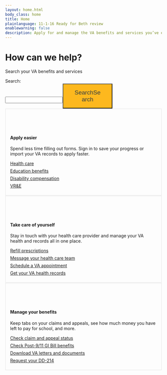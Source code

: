 ```yaml
---
layout: home.html
body_class: home
title: Home
plainlanguage: 11-1-16 Ready for Beth review
enablewarning: false
description: Apply for and manage the VA benefits and services you’ve earned as a Veteran, Servicemember, or family member—like health care, disability, education, and more.
---
```

<div class="homepage-hero">
  <div class="homepage-hero-image">
    <div class="homepage-hero-title">
      <h1>How can we help?</h1>
      <p>Search your VA benefits and services</p>
      <form style="width: 46rem; margin:0 auto;" accept-charset="UTF-8" action="https://search.vets.gov/search" id="search" method="get" _lpchecked="1"><div class="csp-inline-patch-header"><input type="hidden" name="utf8" value="✓"></div><input type="hidden" id="affiliate" name="affiliate" value="vets.gov_search"><label for="query" class="usa-sr-only">Search:</label><div class="va-flex"><input type="text" autocomplete="off" class="usagov-search-autocomplete ui-autocomplete-input" id="query" name="query" role="textbox" aria-autocomplete="list" aria-haspopup="true"><button type="submit" style="background-color: #FDB81E; color: #323A45; font-size: 19px; padding: 1rem 2rem; max-width: 10rem;">Search<span class="usa-sr-only">Search</span></button></div></form>
    </div>
  </div>
</div>

<div class="usa-grid">
  <div class="usa-width-one-third" style="border: 2px solid #efefef; padding: 4.5em 1em 1em;background: url(/img/icons/edit.svg) no-repeat 1em 1em;">
    <h4>Apply easier</h4>
    <p style="margin-top:0">Spend less time filling out forms. Sign in to save your progress or import your VA records to apply faster.</p>
    <p style="margin: 0 0 .5em 0"><a href="/health-care/apply/">Health care</a></p>
    <p style="margin: 0 0 .5em 0"><a href="/education/apply/">Education benefits</a></p>
    <p style="margin: 0 0 .5em 0"><a href="/disability-benefits/apply">Disability compensation</a></p>
    <p style="margin: 0 0 .5em 0"><a href="/employment/vocational-rehab-and-employment/apply-vre/">VR&E</a></p>
  </div>
  <div class="usa-width-one-third" style="border: 2px solid #efefef; padding: 4.5em 1em 1em;background: url(/img/icons/health.svg) no-repeat 1em 1em;">
    <h4>Take care of yourself</h4>
    <p style="margin-top:0">Stay in touch with your health care provider and manage your VA health and records all in one place.</p>
    <p style="margin: 0 0 .5em 0"><a href="/health-care/prescriptions/">Refill prescriptions</a></p>
    <p style="margin: 0 0 .5em 0"><a href="/health-care/messaging">Message your health care team</a></p>
    <p style="margin: 0 0 .5em 0"><a href="/health-care/schedule-an-appointment/">Schedule a VA appointment</a></p>
    <p style="margin: 0 0 .5em 0"><a href="/health-care/health-records">Get your VA health records</a></p>
  </div>
  <div class="usa-width-one-third" style="border: 2px solid #efefef; padding: 4.5em 1em 1em;background: url(/img/icons/benefits.svg) no-repeat 1em 1em;">
    <h4>Manage your benefits</h4>
    <p style="margin-top:0">Keep tabs on your claims and appeals, see how much money you have left to pay for school, and more.</p>
    <p style="margin: 0 0 .5em 0"><a href="/track-claims">Check claim and appeal status</a></p>
    <p style="margin: 0 0 .5em 0"><a href="/education/gi-bill/post-9-11/ch-33-benefit">Check Post-9/11 GI Bill benefits</a></p>
    <p style="margin: 0 0 .5em 0"><a href="/">Download VA letters and documents</a></p>
    <p style="margin: 0 0 .5em 0"><a href="https://iris.custhelp.com/app/answers/detail/a_id/3057">Request your DD-214</a></p>
  </div>
</div>

<!-- <div class="popular-container usa-grid-full">
<h3>Get started with Vets.gov</h3>
<div class="popular-container-links">
  <a href="/health-care/apply/" class="usa-button usa-button-secondary" onClick="window.dataLayer.push({ event: 'nav-main-healthcare' });">
    Apply for health care
  </a>

  <a href="/education/apply/" class="usa-button usa-button-secondary" onClick="window.dataLayer.push({ event: 'nav-main-education' });">
    Apply for education benefits
  </a>

  <button data-show="#modal-crisisline" class="va-overlay-trigger usa-button usa-button-secondary" onClick="window.dataLayer.push({ event: 'nav-main-vcl' });">
    In crisis? Get help now
  </button>
</div>
 -->